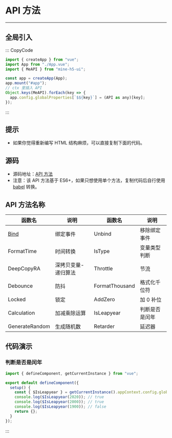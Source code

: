 [bind]: https://github.com/biaov/MINE-H5-UI/blob/master/packages/MeAPI/event.js
[unbind]: https://github.com/biaov/MINE-H5-UI/blob/master/packages/MeAPI/event.js

# API 方法

---

## 全局引入

::: CopyCode

```JavaScript
import { createApp } from "vue";
import App from "./App.vue";
import { MeAPI } from "mine-h5-ui";

const app = createApp(App);
app.mount("#app");
// ctx 里插入 API
Object.keys(MeAPI).forEach(key => {
  app.config.globalProperties[`$${key}`] = (API as any)[key];
});
```

:::

## 提示

- 如果你觉得重新编写 HTML 结构麻烦，可以直接复制下面的代码。

## 源码

- 源码地址：[API 方法](https://github.com/biaov/MINE-H5-UI/blob/master/packages/MeAPI/function.js)
- 注意：该 API 方法基于 ES6+，如果只想使用单个方法，复制代码后自行使用 [babel](https://www.babeljs.cn/) 转换。

## API 方法名称

| 函数名         | 说明                | 函数名         | 说明           |
| -------------- | ------------------- | -------------- | -------------- |
| [Bind]         | 绑定事件            | Unbind         | 移除绑定事件   |
| FormatTime     | 时间转换            | IsType         | 变量类型判断   |
| DeepCopyRA     | 深拷贝变量-递归算法 | Throttle       | 节流           |
| Debounce       | 防抖                | FormatThousand | 格式化千位符   |
| Locked         | 锁定                | AddZero        | 加 0 补位      |
| Calculation    | 加减乘除运算        | IsLeapyear     | 判断是否是闰年 |
| GenerateRandom | 生成随机数          | Retarder       | 延迟器         |

## 代码演示

### 判断是否是闰年

```JavaScript
import { defineComponent, getCurrentInstance } from "vue";

export default defineComponent({
  setup() {
    const { $IsLeapyear } = getCurrentInstance().appContext.config.globalProperties;
    console.log($IsLeapyear(2020)); // true
    console.log($IsLeapyear(2000)); // true
    console.log($IsLeapyear(1900)); // false
    return {};
  }
});
```

:::
